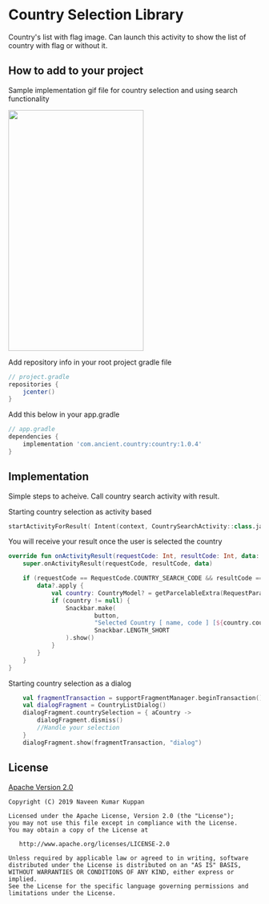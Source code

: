 Country Selection Library
===========================
Country's list with flag image. Can launch this activity to show the list of country with flag or without it.

How to add to your project
--------------

Sample implementation gif file for country selection and using search functionality 

<img src="screenshots/country.gif" width="270" height="480"/>

Add repository info in your root project gradle file

```gradle
// project.gradle
repositories {
    jcenter()
}
```

Add this below in your app.gradle

```gradle
// app.gradle
dependencies {
    implementation 'com.ancient.country:country:1.0.4'
}
```

Implementation
--------------

Simple steps to acheive. Call country search activity with result.

Starting country selection as activity based

```kotlin
startActivityForResult( Intent(context, CountrySearchActivity::class.java), RequestCode.COUNTRY_SEARCH_CODE)
```

You will receive your result once the user is selected the country

```kotlin
override fun onActivityResult(requestCode: Int, resultCode: Int, data: Intent?) {
    super.onActivityResult(requestCode, resultCode, data)

    if (requestCode == RequestCode.COUNTRY_SEARCH_CODE && resultCode == Activity.RESULT_OK) {
        data?.apply {
            val country: CountryModel? = getParcelableExtra(RequestParam.SELECTED_VALUE)
            if (country != null) {
                Snackbar.make(
                        button,
                        "Selected Country [ name, code ] [${country.countryName} , ${country.countryCode}]",
                        Snackbar.LENGTH_SHORT
                ).show()
            }
        }
    }
}
```

Starting country selection as a dialog
```kotlin
    val fragmentTransaction = supportFragmentManager.beginTransaction()
    val dialogFragment = CountryListDialog()
    dialogFragment.countrySelection = { aCountry ->
        dialogFragment.dismiss()
        //Handle your selection
    }
    dialogFragment.show(fragmentTransaction, "dialog")
```

## License

[Apache Version 2.0](http://www.apache.org/licenses/LICENSE-2.0.html)

    Copyright (C) 2019 Naveen Kumar Kuppan

    Licensed under the Apache License, Version 2.0 (the "License");
    you may not use this file except in compliance with the License.
    You may obtain a copy of the License at

       http://www.apache.org/licenses/LICENSE-2.0

    Unless required by applicable law or agreed to in writing, software
    distributed under the License is distributed on an "AS IS" BASIS,
    WITHOUT WARRANTIES OR CONDITIONS OF ANY KIND, either express or implied.
    See the License for the specific language governing permissions and
    limitations under the License.
